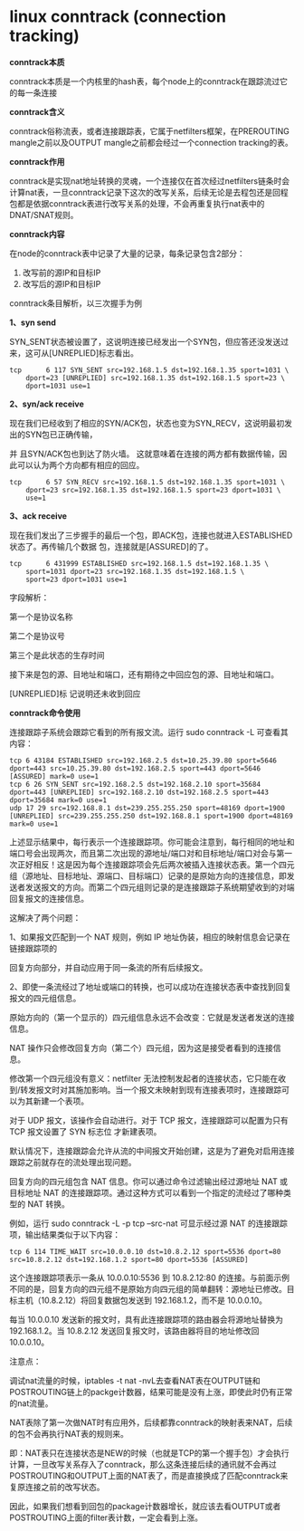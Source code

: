 # linux conntrack \(connection tracking\)

**conntrack本质**

conntrack本质是一个内核里的hash表，每个node上的conntrack在跟踪流过它的每一条连接



**conntrack含义**

conntrack俗称流表，或者连接跟踪表，它属于netfilters框架，在PREROUTING mangle之前以及OUTPUT mangle之前都会经过一个connection tracking的表。



**conntrack作用**

conntrack是实现nat地址转换的灵魂，一个连接仅在首次经过netfilters链条时会计算nat表，一旦conntrack记录下这次的改写关系，后续无论是去程包还是回程包都是依据conntrack表进行改写关系的处理，不会再重复执行nat表中的DNAT/SNAT规则。



**conntrack内容**

在node的conntrack表中记录了大量的记录，每条记录包含2部分：

1. 改写前的源IP和目标IP
2. 改写后的源IP和目标IP

conntrack条目解析，以三次握手为例

**1、syn send**

SYN\_SENT状态被设置了，这说明连接已经发出一个SYN包，但应答还没发送过 来，这可从\[UNREPLIED\]标志看出。

```
tcp      6 117 SYN_SENT src=192.168.1.5 dst=192.168.1.35 sport=1031 \
    dport=23 [UNREPLIED] src=192.168.1.35 dst=192.168.1.5 sport=23 \
    dport=1031 use=1
```



**2、syn/ack receive**

现在我们已经收到了相应的SYN/ACK包，状态也变为SYN\_RECV，这说明最初发出的SYN包已正确传输，

并 且SYN/ACK包也到达了防火墙。 这就意味着在连接的两方都有数据传输，因此可以认为两个方向都有相应的回应。

```
tcp      6 57 SYN_RECV src=192.168.1.5 dst=192.168.1.35 sport=1031 \
    dport=23 src=192.168.1.35 dst=192.168.1.5 sport=23 dport=1031 \
    use=1
```

**3、ack receive**

现在我们发出了三步握手的最后一个包，即ACK包，连接也就进入ESTABLISHED状态了。再传输几个数据 包，连接就是\[ASSURED\]的了。

```
tcp      6 431999 ESTABLISHED src=192.168.1.5 dst=192.168.1.35 \
    sport=1031 dport=23 src=192.168.1.35 dst=192.168.1.5 \
    sport=23 dport=1031 use=1
```

字段解析：



第一个是协议名称

第二个是协议号

第三个是此状态的生存时间

接下来是包的源、目地址和端口，还有期待之中回应包的源、目地址和端口。

\[UNREPLIED\]标 记说明还未收到回应



**conntrack命令使用**

连接跟踪子系统会跟踪它看到的所有报文流。运行 sudo conntrack -L 可查看其内容：

```
tcp 6 43184 ESTABLISHED src=192.168.2.5 dst=10.25.39.80 sport=5646 dport=443 src=10.25.39.80 dst=192.168.2.5 sport=443 dport=5646 [ASSURED] mark=0 use=1
tcp 6 26 SYN_SENT src=192.168.2.5 dst=192.168.2.10 sport=35684 dport=443 [UNREPLIED] src=192.168.2.10 dst=192.168.2.5 sport=443 dport=35684 mark=0 use=1
udp 17 29 src=192.168.8.1 dst=239.255.255.250 sport=48169 dport=1900 [UNREPLIED] src=239.255.255.250 dst=192.168.8.1 sport=1900 dport=48169 mark=0 use=1
```

上述显示结果中，每行表示一个连接跟踪项。你可能会注意到，每行相同的地址和端口号会出现两次，而且第二次出现的源地址/端口对和目标地址/端口对会与第一次正好相反！这是因为每个连接跟踪项会先后两次被插入连接状态表。第一个四元组（源地址、目标地址、源端口、目标端口）记录的是原始方向的连接信息，即发送者发送报文的方向。而第二个四元组则记录的是连接跟踪子系统期望收到的对端回复报文的连接信息。



这解决了两个问题：

1、如果报文匹配到一个 NAT 规则，例如 IP 地址伪装，相应的映射信息会记录在链接跟踪项的

回复方向部分，并自动应用于同一条流的所有后续报文。

2、即使一条流经过了地址或端口的转换，也可以成功在连接状态表中查找到回复报文的四元组信息。



原始方向的（第一个显示的）四元组信息永远不会改变：它就是发送者发送的连接信息。

NAT 操作只会修改回复方向（第二个）四元组，因为这是接受者看到的连接信息。

修改第一个四元组没有意义：netfilter 无法控制发起者的连接状态，它只能在收到/转发报文时对其施加影响。当一个报文未映射到现有连接表项时，连接跟踪可以为其新建一个表项。

对于 UDP 报文，该操作会自动进行。对于 TCP 报文，连接跟踪可以配置为只有 TCP 报文设置了 SYN 标志位 才新建表项。

默认情况下，连接跟踪会允许从流的中间报文开始创建，这是为了避免对启用连接跟踪之前就存在的流处理出现问题。



回复方向的四元组包含 NAT 信息。你可以通过命令过滤输出经过源地址 NAT 或目标地址 NAT 的连接跟踪项。通过这种方式可以看到一个指定的流经过了哪种类型的 NAT 转换。



例如，运行 sudo conntrack -L -p tcp –src-nat 可显示经过源 NAT 的连接跟踪项，输出结果类似于以下内容：

```
tcp 6 114 TIME_WAIT src=10.0.0.10 dst=10.8.2.12 sport=5536 dport=80 src=10.8.2.12 dst=192.168.1.2 sport=80 dport=5536 [ASSURED]
```

这个连接跟踪项表示一条从 10.0.0.10:5536 到 10.8.2.12:80 的连接。与前面示例不同的是，回复方向的四元组不是原始方向四元组的简单翻转：源地址已修改。目标主机（10.8.2.12）将回复数据包发送到 192.168.1.2，而不是 10.0.0.10。

每当 10.0.0.10 发送新的报文时，具有此连接跟踪项的路由器会将源地址替换为 192.168.1.2。当 10.8.2.12 发送回复报文时，该路由器将目的地址修改回 10.0.0.10。



注意点：

调试nat流量的时候，iptables -t nat -nvL去查看NAT表在OUTPUT链和POSTROUTING链上的packge计数器，结果可能是没有上涨，即使此时仍有正常的nat流量。



NAT表除了第一次做NAT时有应用外，后续都靠conntrack的映射表来NAT，后续的包不会再执行NAT表的规则来。



即：NAT表只在连接状态是NEW的时候（也就是TCP的第一个握手包）才会执行计算，一旦改写关系存入了conntrack，那么这条连接后续的通讯就不会再过POSTROUTING和OUTPUT上面的NAT表了，而是直接换成了匹配conntrack来复原连接之前的改写状态。



因此，如果我们想看到回包的package计数器增长，就应该去看OUTPUT或者POSTROUTING上面的filter表计数，一定会看到上涨。



